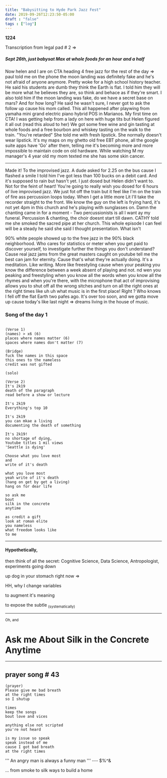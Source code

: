 ```yaml
---
title: "Babysitting to Hyde Park Jazz Fest"
date: 2019-09-26T12:23:50-05:00
draft : "false"
tags : ["log"]
---
```


**1224**

Transcription from legal pad # 2 =>

##### Sept 26th, just babysat Max at whole foods for an hour and a half

Now helen and I are on CTA heading 4 free jazz for the rest of the day => paul told me on the phone the moon landing was definitely fake and he's not afraid of anyone anymore. Pretty woke for a high school history teacher. He said his students are dumb they think the Earth is flat. I told him they will be more what he believes they are, so think and behace as if they're smart. I also told him if the moon landing was fake, do we have a secret base on mars? And for how long? He said he wasn't sure, I never got to ask the follow up cause his mom called. This all happened after playwing from yamaha mini grand electric piano hybrid POS in Marianos. My first time on CTA! I was getting help from a lady on here with huge tits but Helen figured it all out (read this aloud to her) We got some free wine and gin tasting at whole foods and a free bourbon and whiskey tasting on the walk to the train. "You're retarded" She told me with fresh lipstick. She normally doesn't wear lipstick. It's my maps on my ghetto old free EBT phone, all the google suite apps have 'Go' after them, telling me it's becoming more and more impossible to maintain code on old hardware. While watching M my manager's 4 year old my mom texted me she has some skin cancer.

___

Made it! To the improvised jazz. A dude asked for 2.25 on the bus cause I flashed a smile I told him I've got less than 100 bucks on a debit card. And it's supposed to rain but hasn't yet. I just dosed but Helen didn't want to. Not for the feint of heart! You're going to really wish you dosed for 6 hours of live improvised jazz. We just fot off the train but it feel like I'm on the train of fire ass percussion loops today. When I get a little more Lit I'll take the recorder straight to the front. We know the guy on the left is frying hard, it's not yet 4pm in this church and he's playing with sunglasses on. Damn the chanting came in for a moment - Two percussionists is all I want ay my funeral. Percussion & chanting, the choir doesnt start till dawn. CATHY told me she smoked the sacred pipe at her church. This whole episode I can feel will be a steady he said she said I thought presentation. What isn't

90% white people showed up to the free jazz in the 90% black neighborhood. Who cares for statistics or meter when you get paid to discover yourself,  to investigate further the things you don't understand? Cause real jazz jams from the great masters caught on youtube tell me the best can jam for eternity. Cause that's what they're actually doing. It's a meditation. Like writing. More like freestyling cause when your peaking you know the difference between a week absent of playing and not. nd wen you peaking and freestyling when you know all the words when you know all the rhymes and when you're there, with the microphone that act of improvising allows you to shut off all the wrong sitches and turn on all the right ones at the right times like uh uh what music is in the first place! Right ? Who knows I fell off the flat Earth two pafes ago. It's over too soon, and we gotta move up cause today's like last night => dreams living in the house of music.

### Song of the day 1


```

(Verse 1)
(names) > x6 (6)
places where names matter (6)
spaces where names don't matter (7)

(Bridge)
fuck the names in this space
this ones to the nameless
credit was not gifted

(solo)

(Verse 2)
It's 2k19
death of the paragraph
read before a show or lecture

It's 2k19
Everything's top 10

It's 2k19
you can mkae a living
documenting the death of something

It's 2k19!
no shortage of dying,
Youtube titles 1 mil views
'Seattle is dying'

Choose what you love most
and
write of it's death

what you love most
yeah write of it's death
(hang on get by get a living)
hang on for dear life  

so ask me
bout
silk in the concrete
anytime

as credit a gift
look at roman elite
you nameless
what freedom looks like
to me

```

___

#### Hypothetically,

then think of all the secret: Cognitive Science, Data Science, Antropologist, experiments going down

up dog in your stomach right now =>

HH, why I change variables

to augment it's meaning

to expose the subtle <sub>(systematically)</sub>

___

<sub> Oh, and </sub>

# Ask me About Silk in the Concrete Anytime

___

## prayer song # 43

```
(prayer)
Please give me bad breath
at the right times
so I shutup

times
keep the songs
bout love and vices

anything else not scripted
you're not heard

is my issue so speak
speak instead of me
cause I got bad breath
at the right times
```

''' An angry man is always a funny man ''' --- $%^&

... from smoke to silk ways to build a home
